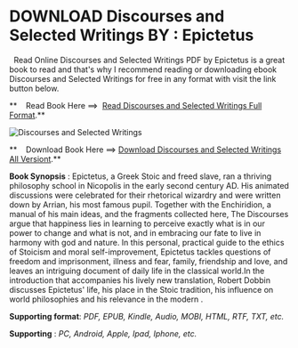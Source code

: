  **DOWNLOAD Discourses and Selected Writings BY : Epictetus**
============================================================

  Read Online Discourses and Selected Writings PDF by Epictetus is a great book to read and that's why I recommend reading or downloading ebook Discourses and Selected Writings for free in any format with visit the link button below.

**    Read Book Here ==>  [Read Discourses and Selected Writings Full Format](https://goodreadbook.site/?book=0140449469).**

![Discourses and Selected Writings](https://i.gr-assets.com/images/S/compressed.photo.goodreads.com/books/1311645700l/4143812.jpg)

**    Download Book Here ==> [Download Discourses and Selected Writings All Versiont](https://goodreadbook.site/?book=0140449469).**

**Book Synopsis** : Epictetus, a Greek Stoic and freed slave, ran a thriving philosophy school in Nicopolis in the early second century AD. His animated discussions were celebrated for their rhetorical wizardry and were written down by Arrian, his most famous pupil. Together with the Enchiridion, a manual of his main ideas, and the fragments collected here, The Discourses argue that happiness lies in learning to perceive exactly what is in our power to change and what is not, and in embracing our fate to live in harmony with god and nature. In this personal, practical guide to the ethics of Stoicism and moral self-improvement, Epictetus tackles questions of freedom and imprisonment, illness and fear, family, friendship and love, and leaves an intriguing document of daily life in the classical world.In the introduction that accompanies his lively new translation, Robert Dobbin discusses Epictetus' life, his place in the Stoic tradition, his influence on world philosophies and his relevance in the modern .

**Supporting format**: _PDF, EPUB, Kindle, Audio, MOBI, HTML, RTF, TXT, etc._

**Supporting** : _PC, Android, Apple, Ipad, Iphone, etc._